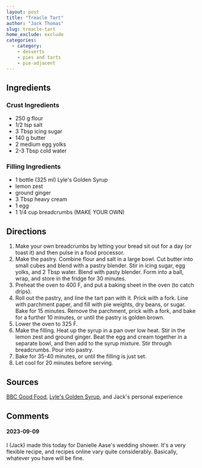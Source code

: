 ```yaml
---
layout: post
title: "Treacle Tart"
author: "Jack Thomas"
slug: treacle-tart
home_exclude: exclude
categories:
  - category:
    - desserts
    - pies and tarts
    - pie-adjacent
---
```


## Ingredients

### Crust Ingredients

- 250 g flour
- 1/2 tsp salt
- 3 Tbsp icing sugar
- 140 g butter
- 2 medium egg yolks
- 2-3 Tbsp cold water

### Filling Ingredients

- 1 bottle (325 ml) Lyle's Golden Syrup
- lemon zest
- ground ginger
- 3 Tbsp heavy cream
- 1 egg
- 1 1/4 cup breadcrumbs (MAKE YOUR OWN)

## Directions

1. Make your own breadcrumbs by letting your bread sit out for a day (or toast it) and then pulse in a food processor.
2. Make the pastry. Combine flour and salt in a large bowl. Cut butter into small cubes and blend with a pastry blender. Stir in icing sugar, egg yolks, and 2 Tbsp water. Blend with pasty blender. Form into a ball, wrap, and store in the fridge for 30 minutes.
3. Preheat the oven to 400 F, and put a baking sheet in the oven (to catch drips).
4. Roll out the pastry, and line the tart pan with it. Prick with a fork. Line with parchment paper, and fill with pie weights, dry beans, or sugar. Bake for 15 minutes. Remove the parchment, prick with a fork, and bake for a further 10 minutes, or until the pastry is golden brown.
5. Lower the oven to 325 F.
6. Make the filling. Heat up the syrup in a pan over low heat. Stir in the lemon zest and ground ginger. Beat the egg and cream together in a separate bowl, and then add to the syrup mixture. Stir through breadcrumbs. Pour into pastry.
7. Bake for 35-40 minutes, or until the filling is just set.
8. Let cool for 20 minutes before serving.

## Sources

[BBC Good Food](https://www.bbcgoodfood.com/recipes/treacle-tart), [Lyle's Golden Syrup](https://www.lylesgoldensyrup.com/recipe/lovely-treacle-tart), and Jack's personal experience

## Comments

#### 2023-09-09

I (Jack) made this today for Danielle Aase's wedding shower. It's a very flexible recipe, and recipes online vary quite considerably. Basically, whatever you have will be fine.
